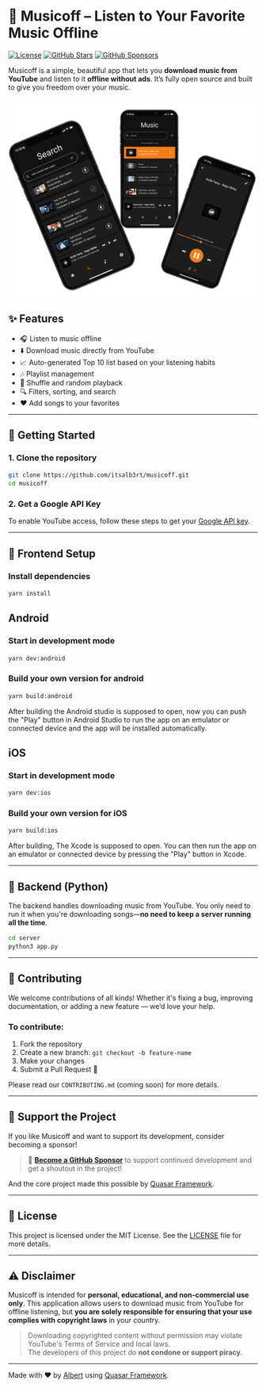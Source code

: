# 🎵 Musicoff – Listen to Your Favorite Music Offline

[![License](https://img.shields.io/github/license/itsalb3rt/musicoff)](LICENSE)
[![GitHub Stars](https://img.shields.io/github/stars/itsalb3rt/musicoff?style=social)](https://github.com/itsalb3rt/musicoff/stargazers)
[![GitHub Sponsors](https://img.shields.io/badge/sponsor-❤️-brightgreen?style=flat&logo=github)](https://github.com/sponsors/itsalb3rt)

Musicoff is a simple, beautiful app that lets you **download music from YouTube** and listen to it **offline without ads**. It’s fully open source and built to give you freedom over your music.

## <img src="/docs/musicoff.png" alt="Musicoff Screenshot 1">

## ✨ Features

- 🎧 Listen to music offline
- ⬇️ Download music directly from YouTube
- 📈 Auto-generated Top 10 list based on your listening habits
- 🎶 Playlist management
- 🔀 Shuffle and random playback
- 🔍 Filters, sorting, and search
- ❤️ Add songs to your favorites

---

## 🚀 Getting Started

### 1. Clone the repository

```bash
git clone https://github.com/itsalb3rt/musicoff.git
cd musicoff
```

### 2. Get a Google API Key

To enable YouTube access, follow these steps to get your [Google API key](https://developers.google.com/youtube/v3/getting-started).

---

## 📱 Frontend Setup

### Install dependencies

```bash
yarn install
```

## Android

### Start in development mode

```bash
yarn dev:android
```

### Build your own version for android

```bash
yarn build:android
```

After building the Android studio is supposed to open, now you can push the "Play" button in Android Studio to run the app on an emulator or connected device and the app will be installed automatically.

## iOS

### Start in development mode

```bash
yarn dev:ios
```

### Build your own version for iOS

```bash
yarn build:ios
```

After building, The Xcode is supposed to open. You can then run the app on an emulator or connected device by pressing the "Play" button in Xcode.

---

## 🐍 Backend (Python)

The backend handles downloading music from YouTube. You only need to run it when you're downloading songs—**no need to keep a server running all the time**.

```bash
cd server
python3 app.py
```

---

## 🤝 Contributing

We welcome contributions of all kinds! Whether it's fixing a bug, improving documentation, or adding a new feature — we’d love your help.

### To contribute:

1. Fork the repository
2. Create a new branch: `git checkout -b feature-name`
3. Make your changes
4. Submit a Pull Request 🙌

Please read our `CONTRIBUTING.md` (coming soon) for more details.

---

## 💖 Support the Project

If you like Musicoff and want to support its development, consider becoming a sponsor!

> 📢 [**Become a GitHub Sponsor**](https://github.com/sponsors/itsalb3rt) to support continued development and get a shoutout in the project!

And the core project made this possible by [Quasar Framework](https://quasar.dev/).

---

## 📄 License

This project is licensed under the MIT License. See the [LICENSE](LICENSE) file for more details.

---

## ⚠️ Disclaimer

Musicoff is intended for **personal, educational, and non-commercial use only**. This application allows users to download music from YouTube for offline listening, but **you are solely responsible for ensuring that your use complies with copyright laws** in your country.

> Downloading copyrighted content without permission may violate YouTube's Terms of Service and local laws.  
> The developers of this project do **not condone or support piracy**.

---

Made with ❤️ by [Albert](https://github.com/sponsors/itsalb3rt) using [Quasar Framework](https://quasar.dev/).
